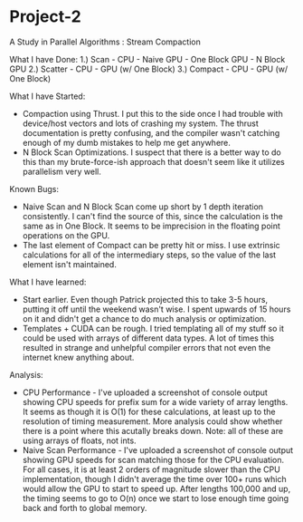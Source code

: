 Project-2
=========

A Study in Parallel Algorithms : Stream Compaction

What I have Done:
 1.) Scan
	- CPU
	- Naive GPU
	- One Block GPU
	- N Block GPU
 2.) Scatter
	- CPU
	- GPU (w/ One Block)
 3.) Compact
	- CPU
	- GPU (w/ One Block)

What I have Started:
 - Compaction using Thrust. I put this to the side once I had trouble with device/host vectors and lots of crashing my system. The thrust documentation is pretty confusing, and the compiler wasn't catching enough of my dumb mistakes to help me get anywhere.
 - N Block Scan Optimizations. I suspect that there is a better way to do this than my brute-force-ish approach that doesn't seem like it utilizes parallelism very well.

Known Bugs:
 - Naive Scan and N Block Scan come up short by 1 depth iteration consistently. I can't find the source of this, since the calculation is the same as in One Block. It seems to be imprecision in the floating point operations on the GPU.
 - The last element of Compact can be pretty hit or miss. I use extrinsic calculations for all of the intermediary steps, so the value of the last element isn't maintained.

What I have learned:
 - Start earlier. Even though Patrick projected this to take 3-5 hours, putting it off until the weekend wasn't wise. I spent upwards of 15 hours on it and didn't get a chance to do much analysis or optimization.
 - Templates + CUDA can be rough. I tried templating all of my stuff so it could be used with arrays of different data types. A lot of times this resulted in strange and unhelpful compiler errors that not even the internet knew anything about.

Analysis:
 - CPU Performance - I've uploaded a screenshot of console output showing CPU speeds for prefix sum for a wide variety of array lengths. It seems as though it is O(1) for these calculations, at least up to the resolution of timing measurement. More analysis could show whether there is a point where this acutally breaks down. Note: all of these are using arrays of floats, not ints.
 - Naive Scan Performance - I've uploaded a screenshot of console output showing GPU speeds for scan matching those for the CPU evaluation. For all cases, it is at least 2 orders of magnitude slower than the CPU implementation, though I didn't average the time over 100+ runs which would allow the GPU to start to speed up. After lengths 100,000 and up, the timing seems to go to O(n) once we start to lose enough time going back and forth to global memory.
